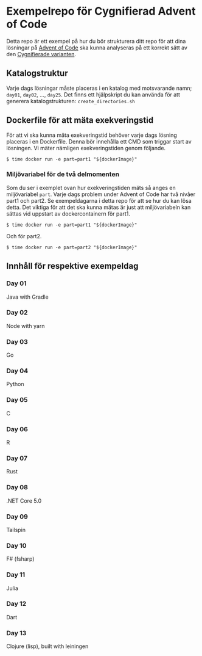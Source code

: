 # Exempelrepo för Cygnifierad Advent of Code
Detta repo är ett exempel på hur du bör strukturera ditt repo för att dina lösningar på [Advent of Code](https://adventofcode.com/) ska kunna analyseras på ett korrekt sätt av den [Cygnifierade varianten](https://cygni.github.io/aoc).

## Katalogstruktur
Varje dags lösningar måste placeras i en katalog med motsvarande namn; `day01`, `day02`, ..., `day25`. Det finns ett hjälpskript du kan använda för att generera katalogstrukturen: `create_directories.sh`

## Dockerfile för att mäta exekveringstid
För att vi ska kunna mäta exekveringstid behöver varje dags lösning placeras i en Dockerfile. Denna bör innehålla ett CMD som triggar start av lösningen. Vi mäter nämligen exekveringstiden genom följande.

```
$ time docker run -e part=part1 "${dockerImage}"
```

### Miljövariabel för de två delmomenten
Som du ser i exemplet ovan hur exekveringstiden mäts så anges en miljövariabel `part`. Varje dags problem under Advent of Code har två nivåer part1 och part2. Se exempeldagarna i detta repo för att se hur du kan lösa detta. Det viktiga för att det ska kunna mätas är just att miljövariabeln kan sättas vid uppstart av dockercontainern för part1.

```
$ time docker run -e part=part1 "${dockerImage}"
```

Och för part2.
```
$ time docker run -e part=part2 "${dockerImage}"
```

## Innhåll för respektive exempeldag

### Day 01
Java with Gradle

### Day 02
Node with yarn

### Day 03
Go

### Day 04
Python

### Day 05
C

### Day 06 
R

### Day 07
Rust

### Day 08
.NET Core 5.0

### Day 09
Tailspin

### Day 10
F# (fsharp)

### Day 11
Julia

### Day 12
Dart

### Day 13
Clojure (lisp), built with leiningen